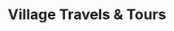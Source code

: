 ---
title: "Village Travels & Tours"
url: /karachi/village-travels-and-tours/
shop: travel agency
---